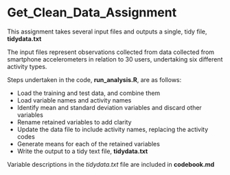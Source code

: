 # Get_Clean_Data_Assignment
This assignment takes several input files and outputs a single, tidy file, **tidydata.txt**

The input files represent observations collected from data collected from smartphone accelerometers in relation to 30 users, undertaking six different activity types.

Steps undertaken in the code, **run_analysis.R**, are as follows:
* Load the training and test data, and combine them 
* Load variable names and activity names
* Identify mean and standard deviation variables and discard other variables
* Rename retained variables to add clarity
* Update the data file to include activity names, replacing the activity codes
* Generate means for each of the retained variables
* Write the output to a tidy text file, **tidydata.txt**

Variable descriptions in the *tidydata.txt* file are included in **codebook.md**
